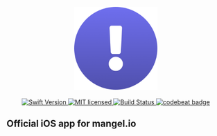 
<p align="center">
	<img width=192px src="Images/icon/unspaced.png" /><br><br>
	<a href="https://swift.org">
		<img alt="Swift Version" src="https://img.shields.io/badge/swift-4.1-orange.svg" />
	</a>
	<a href="./LICENSE">
		<img alt="MIT licensed" src="https://img.shields.io/badge/license-MIT-blue.svg" />
	</a>
	<a href="https://travis-ci.org/mangelio/iOS">
		<img alt="Build Status" src="https://travis-ci.org/mangelio/iOS.svg?branch=master" />
	</a>
	<a href="https://codebeat.co/projects/github-com-mangelio-ios-master">
		<img alt="codebeat badge" src="https://codebeat.co/badges/a651d4d8-5be3-4341-89ff-aff9c78d9d13" />
	</a>
</p>

## Official iOS app for mangel.io
